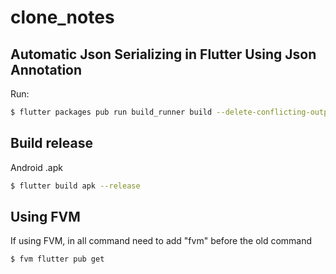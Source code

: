 # clone_notes

## Automatic Json Serializing in Flutter Using Json Annotation

Run:

```bash
$ flutter packages pub run build_runner build --delete-conflicting-outputs
```

## Build release

Android .apk

```bash
$ flutter build apk --release
```

## Using FVM

If using FVM, in all command need to add "fvm" before the old command

```bash
$ fvm flutter pub get
``` 